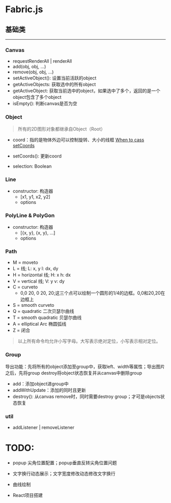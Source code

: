 # Fabric.js

## 基础类
---------
### Canvas

- requestRenderAll | renderAll
- add(obj, obj, ...)
- remove(obj, obj, ...)
- setActiveObject(): 设置当前活跃的object
- getActiveObjects: 获取选中的所有object
- getActiveObject: 获取当前选中的object，如果选中了多个，返回的是一个object包含了多个object
- isEmpty(): 判断canvas是否为空

### Object

> 所有的2D图形对象都继承自Object（Root）

- coord：指的是物体外边可以控制旋转、大小的线框 [When to cass setCoords](https://github.com/fabricjs/fabric.js/wiki/When-to-call-setCoords)

- setCoords(): 更新coord
- selection: Boolean

### Line

- constructor: 构造器
  - [x1, y1, x2, y2]
  - options

### PolyLine & PolyGon

- constructor: 构造器
  - [{x, y}, {x, y}, ...]
  - options

### Path

- M = moveto
- L = 线; L: x, y   l: dx, dy
- H = horizontal 线; H: x   h: dx
- V = vertical 线; V: y   v: dy
- C = curveto
  - 0,0 20, 0 20, 20;这三个点可以绘制一个圆形的1/4的边框。0,0和20,20在边框上
- S = smooth curveto
- Q = quadratic 二次贝瑟尔曲线
- T = smooth quadratic 贝瑟尔曲线
- A = elliptical Arc 椭圆弧线
- Z = 闭合

>以上所有命令均允许小写字母。大写表示绝对定位，小写表示相对定位。

### Group

导出功能：先将所有的object添加至group中，获取left、width等属性；导出图片之后，先将group destroy将object状态恢复并从canvas中删除group

- add：添加object进group中
- addWithUpdate：添加的同时且更新
- destroy(): 从canvas remove时，同时需要destroy group；才可是objects状态恢复

### util

- addListener | removeListener

# TODO: 

- popup 尖角位置配置；popup垂直反转尖角位置问题
- 文字换行动态展示；文字宽度修改动态修改文字换行
- 曲线绘制

- React项目搭建